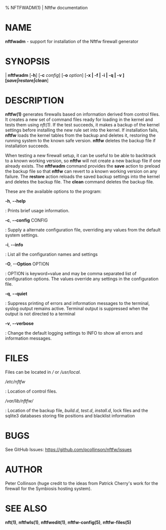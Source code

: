 % NFTFWADM(1) | Nftfw documentation

NAME
====

**nftfwadm** \- support for installation of the Nftfw firewall generator

SYNOPSIS
======

| **nftfwadm** \[**-h**\] \[**-c** _config_] \[**-o** _option_] \[**-x | -f | -i | -q | -v **] \[**_save|restore|clean_**]


DESCRIPTION
=========

**nftfw(1)** generates firewalls based on information derived from control files. It creates a new set of command files ready for loading in the kernel and tests them using _nft(1)_. If the test succeeds, it makes a backup of the kernel settings before installing the new rule set into the kernel. If installation fails, **nftfw** loads the kernel tables from the backup and deletes it, restoring the running system to the known safe version. **nftfw** deletes the backup file if installation succeeds.

 When testing a new firewall setup, it can be useful to be able to backtrack to a known working version, so **nftfw** will not create a new backup file if one already exists. The **nftfwadm** command provides the **save** action to preload the backup file so that **nftfw** can revert to a known working version on any failure.  The **restore** action  reloads the saved backup settings into the kernel and deletes the backup file. The **clean** command  deletes the backup file.

These are the available options to the program:

**-h**, **-\-help**

:   Prints brief usage information.

**-c**, **-\-config** CONFIG

:   Supply a alternate configuration file, overriding any values from the default system settings.

**-i**, **-\-info**

:    List all the configuration names and settings

**-O**, **-\-Option** OPTION

:     OPTION is keyword=value and may be comma separated list of configuration options. The values override any settings in the configuration file.

**-q**, **-\-quiet**

:   Suppress printing of errors and information messages to the terminal, syslog output remains active. Terminal output is suppressed when the output is not directed to a terminal

**-v**, **-\-verbose**

:   Change the default logging settings to INFO to show all errors and information messages.

FILES
=====

Files can be located in _/_ or _/usr/local_.

_/etc/nftfw_

:   Location of control files.

_/var/lib/nftfw/_

:   Location of the backup file, *build.d*, *test.d*, *install.d*, lock files and the sqlite3 databases storing file positions and blacklist information


BUGS
====

See GitHub Issues: <https://github.com/pcollinson/nftfw/issues>

AUTHOR
======

Peter Collinson (huge credit to the ideas from Patrick Cherry's work for the firewall for the Symbiosis hosting system).

SEE ALSO
========

**nft(1)**, **nftfwls(1)**, **nftfwedit(1)**, **nftfw-config(5)**, **nftfw-files(5)**
